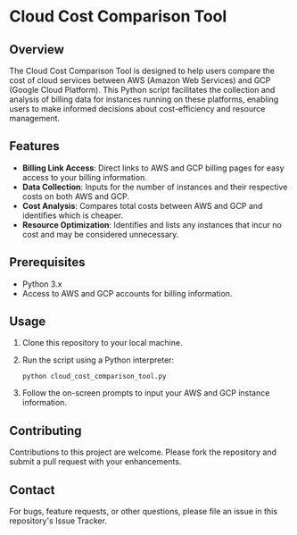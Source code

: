 
# Cloud Cost Comparison Tool

## Overview
The Cloud Cost Comparison Tool is designed to help users compare the cost of cloud services between AWS (Amazon Web Services) and GCP (Google Cloud Platform). This Python script facilitates the collection and analysis of billing data for instances running on these platforms, enabling users to make informed decisions about cost-efficiency and resource management.

## Features
- **Billing Link Access**: Direct links to AWS and GCP billing pages for easy access to your billing information.
- **Data Collection**: Inputs for the number of instances and their respective costs on both AWS and GCP.
- **Cost Analysis**: Compares total costs between AWS and GCP and identifies which is cheaper.
- **Resource Optimization**: Identifies and lists any instances that incur no cost and may be considered unnecessary.

## Prerequisites
- Python 3.x
- Access to AWS and GCP accounts for billing information.

## Usage
1. Clone this repository to your local machine.
2. Run the script using a Python interpreter:

   ```
   python cloud_cost_comparison_tool.py
   ```

3. Follow the on-screen prompts to input your AWS and GCP instance information.

## Contributing
Contributions to this project are welcome. Please fork the repository and submit a pull request with your enhancements.


## Contact
For bugs, feature requests, or other questions, please file an issue in this repository's Issue Tracker.
